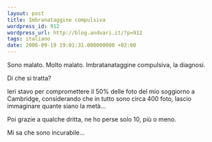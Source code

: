 ```yaml
---
layout: post
title: Imbranataggine compulsiva
wordpress_id: 912
wordpress_url: http://blog.andvari.it/?p=912
tags: italiano
date: 2006-09-19 19:01:31.000000000 +02:00
---
```

Sono malato. Molto malato.
Imbratanataggine compulsiva, la diagnosi.

Di che si tratta?

Ieri stavo per compromettere il 50% delle foto del mio soggiorno a Cambridge, considerando che in tutto sono circa 400 foto, lascio immaginare quante siano la metà...

Poi grazie a qualche dritta, ne ho perse solo 10, più o meno.

Mi sa che sono incurabile...
